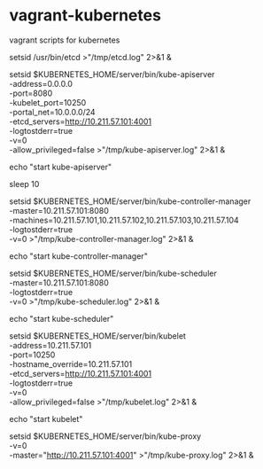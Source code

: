 # vagrant-kubernetes
vagrant scripts for kubernetes

setsid /usr/bin/etcd >"/tmp/etcd.log" 2>&1 &

setsid $KUBERNETES_HOME/server/bin/kube-apiserver \
  -address=0.0.0.0 \
  -port=8080 \
  -kubelet_port=10250 \
  -portal_net=10.0.0.0/24 \
  -etcd_servers=http://10.211.57.101:4001 \
  -logtostderr=true \
  -v=0 \
  -allow_privileged=false >"/tmp/kube-apiserver.log" 2>&1 &

echo "start kube-apiserver"

sleep 10

setsid $KUBERNETES_HOME/server/bin/kube-controller-manager \
  -master=10.211.57.101:8080 \
  -machines=10.211.57.101,10.211.57.102,10.211.57.103,10.211.57.104 \
  -logtostderr=true \
  -v=0 >"/tmp/kube-controller-manager.log" 2>&1 &

echo "start kube-controller-manager"

setsid $KUBERNETES_HOME/server/bin/kube-scheduler \
  -master=10.211.57.101:8080 \
  -logtostderr=true \
  -v=0 >"/tmp/kube-scheduler.log" 2>&1 &

echo "start kube-scheduler"

setsid $KUBERNETES_HOME/server/bin/kubelet \
  -address=10.211.57.101 \
  -port=10250 \
  -hostname_override=10.211.57.101 \
  -etcd_servers=http://10.211.57.101:4001 \
  -logtostderr=true \
  -v=0 \
  -allow_privileged=false >"/tmp/kubelet.log" 2>&1 &

echo "start kubelet"

setsid $KUBERNETES_HOME/server/bin/kube-proxy \
  -v=0 \
  -master="http://10.211.57.101:4001" >"/tmp/kube-proxy.log" 2>&1 &

